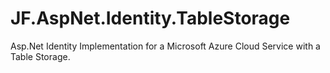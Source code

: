 # JF.AspNet.Identity.TableStorage

Asp.Net Identity Implementation for a Microsoft Azure Cloud Service with a Table Storage.


